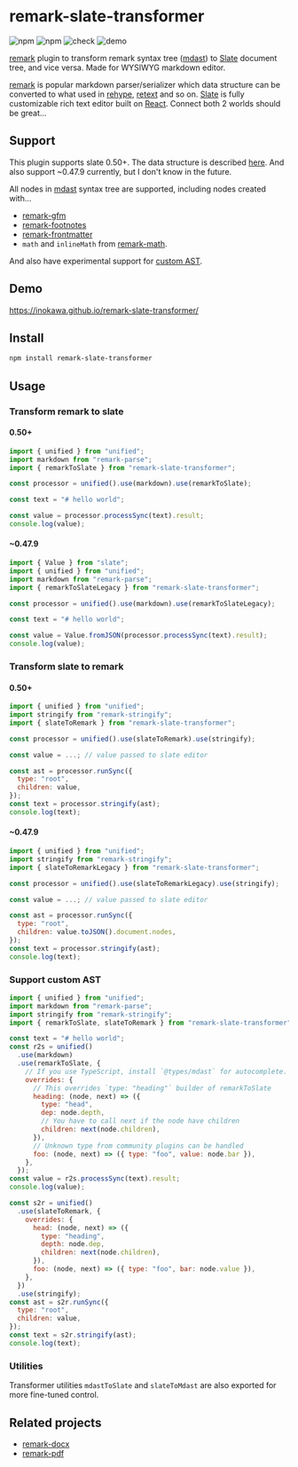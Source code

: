 # remark-slate-transformer

![npm](https://img.shields.io/npm/v/remark-slate-transformer) ![npm](https://img.shields.io/npm/dw/remark-slate-transformer) ![check](https://github.com/inokawa/remark-slate-transformer/workflows/check/badge.svg) ![demo](https://github.com/inokawa/remark-slate-transformer/workflows/demo/badge.svg)

[remark](https://github.com/remarkjs/remark) plugin to transform remark syntax tree ([mdast](https://github.com/syntax-tree/mdast)) to [Slate](https://github.com/ianstormtaylor/slate) document tree, and vice versa. Made for WYSIWYG markdown editor.

[remark](https://github.com/remarkjs/remark) is popular markdown parser/serializer which data structure can be converted to what used in [rehype](https://github.com/rehypejs/rehype), [retext](https://github.com/retextjs/retext) and so on. [Slate](https://github.com/ianstormtaylor/slate) is fully customizable rich text editor built on [React](https://github.com/facebook/react). Connect both 2 worlds should be great...

## Support

This plugin supports slate 0.50+.
The data structure is described [here](https://docs.slatejs.org/concepts/02-nodes).
And also support ~0.47.9 currently, but I don't know in the future.

All nodes in [mdast](https://github.com/syntax-tree/mdast) syntax tree are supported, including nodes created with...

- [remark-gfm](https://github.com/remarkjs/remark-gfm)
- [remark-footnotes](https://github.com/remarkjs/remark-footnotes)
- [remark-frontmatter](https://github.com/remarkjs/remark-frontmatter)
- `math` and `inlineMath` from [remark-math](https://github.com/remarkjs/remark-math).

And also have experimental support for [custom AST](https://github.com/inokawa/remark-slate-transformer#support-custom-ast).

## Demo

https://inokawa.github.io/remark-slate-transformer/

## Install

```sh
npm install remark-slate-transformer
```

## Usage

### Transform remark to slate

#### 0.50+

```javascript
import { unified } from "unified";
import markdown from "remark-parse";
import { remarkToSlate } from "remark-slate-transformer";

const processor = unified().use(markdown).use(remarkToSlate);

const text = "# hello world";

const value = processor.processSync(text).result;
console.log(value);
```

#### ~0.47.9

```javascript
import { Value } from "slate";
import { unified } from "unified";
import markdown from "remark-parse";
import { remarkToSlateLegacy } from "remark-slate-transformer";

const processor = unified().use(markdown).use(remarkToSlateLegacy);

const text = "# hello world";

const value = Value.fromJSON(processor.processSync(text).result);
console.log(value);
```

### Transform slate to remark

#### 0.50+

```javascript
import { unified } from "unified";
import stringify from "remark-stringify";
import { slateToRemark } from "remark-slate-transformer";

const processor = unified().use(slateToRemark).use(stringify);

const value = ...; // value passed to slate editor

const ast = processor.runSync({
  type: "root",
  children: value,
});
const text = processor.stringify(ast);
console.log(text);
```

#### ~0.47.9

```javascript
import { unified } from "unified";
import stringify from "remark-stringify";
import { slateToRemarkLegacy } from "remark-slate-transformer";

const processor = unified().use(slateToRemarkLegacy).use(stringify);

const value = ...; // value passed to slate editor

const ast = processor.runSync({
  type: "root",
  children: value.toJSON().document.nodes,
});
const text = processor.stringify(ast);
console.log(text);
```

### Support custom AST

```js
import { unified } from "unified";
import markdown from "remark-parse";
import stringify from "remark-stringify";
import { remarkToSlate, slateToRemark } from "remark-slate-transformer";

const text = "# hello world";
const r2s = unified()
  .use(markdown)
  .use(remarkToSlate, {
    // If you use TypeScript, install `@types/mdast` for autocomplete.
    overrides: {
      // This overrides `type: "heading"` builder of remarkToSlate
      heading: (node, next) => ({
        type: "head",
        dep: node.depth,
        // You have to call next if the node have children
        children: next(node.children),
      }),
      // Unknown type from community plugins can be handled
      foo: (node, next) => ({ type: "foo", value: node.bar }),
    },
  });
const value = r2s.processSync(text).result;
console.log(value);

const s2r = unified()
  .use(slateToRemark, {
    overrides: {
      head: (node, next) => ({
        type: "heading",
        depth: node.dep,
        children: next(node.children),
      }),
      foo: (node, next) => ({ type: "foo", bar: node.value }),
    },
  })
  .use(stringify);
const ast = s2r.runSync({
  type: "root",
  children: value,
});
const text = s2r.stringify(ast);
console.log(text);
```

### Utilities

Transformer utilities `mdastToSlate` and `slateToMdast` are also exported for more fine-tuned control.

## Related projects

- [remark-docx](https://github.com/inokawa/remark-docx)
- [remark-pdf](https://github.com/inokawa/remark-pdf)
